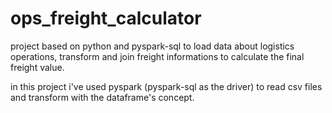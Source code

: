 # ops_freight_calculator
project based on python and pyspark-sql to load data about logistics operations, transform and join freight informations to calculate the final freight value.

in this project i've used pyspark (pyspark-sql as the driver) to read csv files and transform with the dataframe's concept.
